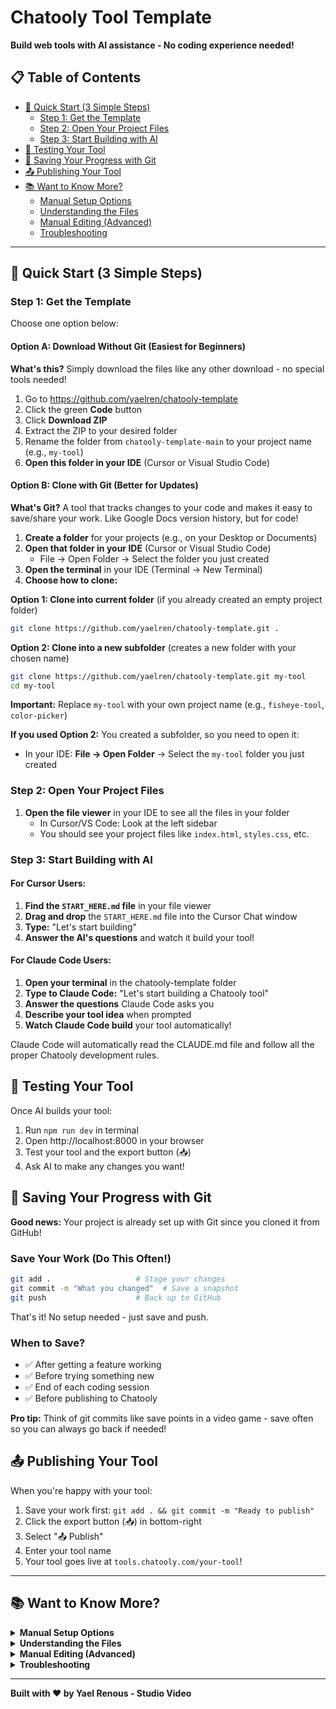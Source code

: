# Chatooly Tool Template

**Build web tools with AI assistance - No coding experience needed!**

## 📋 Table of Contents

- [🚀 Quick Start (3 Simple Steps)](#-quick-start-3-simple-steps)
  - [Step 1: Get the Template](#step-1-get-the-template)
  - [Step 2: Open Your Project Files](#step-2-open-your-project-files)
  - [Step 3: Start Building with AI](#step-3-start-building-with-ai)
- [🎨 Testing Your Tool](#-testing-your-tool)
- [💾 Saving Your Progress with Git](#-saving-your-progress-with-git)
- [📤 Publishing Your Tool](#-publishing-your-tool)
- [📚 Want to Know More?](#-want-to-know-more)
  - [Manual Setup Options](#manual-setup-options)
  - [Understanding the Files](#understanding-the-files)
  - [Manual Editing (Advanced)](#manual-editing-advanced)
  - [Troubleshooting](#troubleshooting)

---

## 🚀 Quick Start (3 Simple Steps)

### Step 1: Get the Template

Choose one option below:

#### Option A: Download Without Git (Easiest for Beginners)
**What's this?** Simply download the files like any other download - no special tools needed!

1. Go to https://github.com/yaelren/chatooly-template
2. Click the green **Code** button
3. Click **Download ZIP**
4. Extract the ZIP to your desired folder
5. Rename the folder from `chatooly-template-main` to your project name (e.g., `my-tool`)
6. **Open this folder in your IDE** (Cursor or Visual Studio Code)

#### Option B: Clone with Git (Better for Updates)
**What's Git?** A tool that tracks changes to your code and makes it easy to save/share your work. Like Google Docs version history, but for code!

1. **Create a folder** for your projects (e.g., on your Desktop or Documents)
2. **Open that folder in your IDE** (Cursor or Visual Studio Code)
   - File → Open Folder → Select the folder you just created
3. **Open the terminal** in your IDE (Terminal → New Terminal)
4. **Choose how to clone:**

**Option 1: Clone into current folder** (if you already created an empty project folder)
```bash
git clone https://github.com/yaelren/chatooly-template.git .
```

**Option 2: Clone into a new subfolder** (creates a new folder with your chosen name)
```bash
git clone https://github.com/yaelren/chatooly-template.git my-tool
cd my-tool
```
**Important:** Replace `my-tool` with your own project name (e.g., `fisheye-tool`, `color-picker`)

**If you used Option 2:** You created a subfolder, so you need to open it:
- In your IDE: **File → Open Folder** → Select the `my-tool` folder you just created

### Step 2: Open Your Project Files

1. **Open the file viewer** in your IDE to see all the files in your folder
   - In Cursor/VS Code: Look at the left sidebar
   - You should see your project files like `index.html`, `styles.css`, etc.

### Step 3: Start Building with AI

#### For Cursor Users:
1. **Find the `START_HERE.md` file** in your file viewer
2. **Drag and drop** the `START_HERE.md` file into the Cursor Chat window
3. **Type:** "Let's start building" 
4. **Answer the AI's questions** and watch it build your tool!

#### For Claude Code Users:
1. **Open your terminal** in the chatooly-template folder
2. **Type to Claude Code:** "Let's start building a Chatooly tool"
3. **Answer the questions** Claude Code asks you
4. **Describe your tool idea** when prompted
5. **Watch Claude Code build** your tool automatically!

Claude Code will automatically read the CLAUDE.md file and follow all the proper Chatooly development rules.

## 🎨 Testing Your Tool

Once AI builds your tool:
1. Run `npm run dev` in terminal
2. Open http://localhost:8000 in your browser
3. Test your tool and the export button (📥)
4. Ask AI to make any changes you want!

## 💾 Saving Your Progress with Git

**Good news:** Your project is already set up with Git since you cloned it from GitHub!

### Save Your Work (Do This Often!)
```bash
git add .                   # Stage your changes
git commit -m "What you changed"  # Save a snapshot
git push                    # Back up to GitHub
```

That's it! No setup needed - just save and push.

### When to Save?
- ✅ After getting a feature working
- ✅ Before trying something new
- ✅ End of each coding session
- ✅ Before publishing to Chatooly

**Pro tip:** Think of git commits like save points in a video game - save often so you can always go back if needed!

## 📤 Publishing Your Tool

When you're happy with your tool:
1. Save your work first: `git add . && git commit -m "Ready to publish"`
2. Click the export button (📥) in bottom-right
3. Select "📤 Publish"
4. Enter your tool name
5. Your tool goes live at `tools.chatooly.com/your-tool`!

---

## 📚 Want to Know More?

<details>
<summary><b>Manual Setup Options</b></summary>

### Alternative ways to start the server:

**Python:**
```bash
python3 -m http.server 8000
```

**Node.js:**
```bash
npm install -g http-server
http-server -p 8000
```

**VS Code Live Server:**
1. Install "Live Server" extension
2. Right-click on `index.html`
3. Select "Open with Live Server"
</details>

<details>
<summary><b>Understanding the Files</b></summary>

```
my-tool/
├── START_HERE.md          # Instructions for AI
├── index.html             # Your tool's structure
├── styles.css             # How it looks
├── js/
│   ├── main.js           # How it works
│   └── chatooly-config.js # Tool settings
└── package.json          # Project setup
```
</details>

<details>
<summary><b>Manual Editing (Advanced)</b></summary>

If you want to edit files yourself:

1. **Config**: Edit `js/chatooly-config.js` for tool name and info
2. **Controls**: Add HTML controls in `index.html`
3. **Logic**: Write JavaScript in `js/main.js`
4. **Styles**: Customize appearance in `styles.css`

Remember: Keep visual content inside `#chatooly-canvas` div!
</details>

<details>
<summary><b>Troubleshooting</b></summary>

- **No export button?** Check if server is running
- **Export is blank?** Content must be in `#chatooly-canvas`
- **Can't publish?** Must run locally first (`npm run dev`)
- **Need help?** [Create an issue](https://github.com/yaelren/chatooly-template/issues)
</details>

---

**Built with ❤️ by Yael Renous - Studio Video**